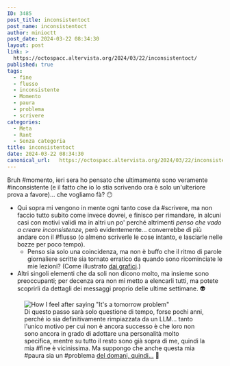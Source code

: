 ```yaml
---
ID: 3485
post_title: inconsistentoct
post_name: inconsistentoct
author: minioctt
post_date: 2024-03-22 08:34:30
layout: post
link: >
  https://octospacc.altervista.org/2024/03/22/inconsistentoct/
published: true
tags:
  - fine
  - flusso
  - inconsistente
  - Momento
  - paura
  - problema
  - scrivere
categories:
  - Meta
  - Rant
  - Senza categoria
title: inconsistentoct
date: 2024-03-22 08:34:30
canonical_url:   https://octospacc.altervista.org/2024/03/22/inconsistentoct/
---
```

<!-- wp:paragraph -->
<p>Bruh #momento, ieri sera ho pensato che ultimamente sono veramente #inconsistente (e il fatto che io lo stia scrivendo ora è solo un'ulteriore prova a favore)... che vogliamo fà? 😶</p>
<!-- /wp:paragraph -->

<!-- wp:list -->
<ul><!-- wp:list-item -->
<li>Qui sopra mi vengono in mente ogni tanto cose da #scrivere, ma non faccio tutto subito come invece dovrei, e finisco per rimandare, in alcuni casi con motivi validi ma in altri un po' perché altrimenti <em>penso che vado a creare inconsistenze</em>, però evidentemente... converrebbe di più andare con il #flusso (o almeno scriverle le cose intanto, e lasciarle nelle bozze per poco tempo).<!-- wp:list -->
<ul><!-- wp:list-item -->
<li>Penso sia solo una coincidenza, ma non è buffo che il ritmo di parole giornaliere scritte sia tornato erratico da quando sono ricominciate le mie lezioni? (Come illustrato <a href="https://octospacc.altervista.org/dati-e-grafici-%f0%9f%93%8a%ef%b8%8f/">dai grafici</a>.)</li>
<!-- /wp:list-item --></ul>
<!-- /wp:list --></li>
<!-- /wp:list-item -->

<!-- wp:list-item -->
<li>Altri singoli elementi che da soli non dicono molto, ma insieme sono preoccupanti; per decenza ora non mi metto a elencarli tutti, ma potete scoprirli da dettagli dei messaggi proprio delle ultime settimane. 👽</li>
<!-- /wp:list-item --></ul>
<!-- /wp:list -->

<!-- wp:paragraph -->
<p></p>
<!-- /wp:paragraph -->

<!-- wp:image {"id":3487,"sizeSlug":"large","linkDestination":"none"} -->
<figure class="wp-block-image size-large"><img src="{{site.cdnurl}}/assets/uploads/2024/03/my-whisper7515729475235552388-320x384.jpg" alt="How I feel after saying &quot;It's a tomorrow problem&quot;" class="wp-image-3487"/><figcaption class="wp-element-caption">Di questo passo sarà solo questione di tempo, forse pochi anni, perché io sia definitivamente rimpiazzata da un LLM... tanto l'unico motivo per cui non è ancora successo è che loro non sono ancora in grado di adottare una personalità molto specifica, mentre su tutto il resto sono già sopra di me, quindi la mia #fine è vicinissima. Ma suppongo che anche questa mia #paura sia un #problema <a href="https://pin.it/6UyTDyWX8">del domani, quindi...</a> 🤫</figcaption></figure>
<!-- /wp:image -->